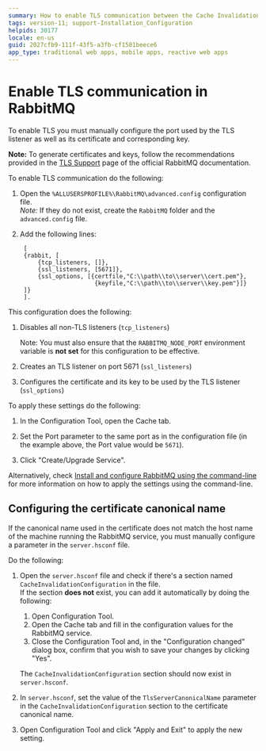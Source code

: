 ```yaml
---
summary: How to enable TLS communication between the Cache Invalidation Service (RabbitMQ) and running OutSystems applications.
tags: version-11; support-Installation_Configuration
helpids: 30177
locale: en-us
guid: 2027cfb9-111f-43f5-a3fb-cf1581beece6
app_type: traditional web apps, mobile apps, reactive web apps
---
```


# Enable TLS communication in RabbitMQ

To enable TLS you must manually configure the port used by the TLS listener as well as its certificate and corresponding key.

**Note:** To generate certificates and keys, follow the recommendations provided in the [TLS Support](https://www.rabbitmq.com/ssl.html) page of the official RabbitMQ documentation.

To enable TLS communication do the following:

1. Open the `%ALLUSERSPROFILE%\RabbitMQ\advanced.config` configuration file.  
_Note:_ If they do not exist, create the `RabbitMQ` folder and the `advanced.config` file.
 
1. Add the following lines:

        [
        {rabbit, [
            {tcp_listeners, []},
            {ssl_listeners, [5671]},
            {ssl_options, [{certfile,"C:\\path\\to\\server\\cert.pem"},
                            {keyfile,"C:\\path\\to\\server\\key.pem"}]}
        ]}
        ].

This configuration does the following: 

1. Disables all non-TLS listeners (`tcp_listeners`)

    Note: You must also ensure that the `RABBITMQ_NODE_PORT` environment variable is **not set** for this configuration to be effective.

2. Creates an TLS listener on port 5671 (`ssl_listeners`)

3. Configures the certificate and its key to be used by the TLS listener (`ssl_options`)

To apply these settings do the following:

1. In the Configuration Tool, open the Cache tab.

1. Set the Port parameter to the same port as in the configuration file (in the example above, the Port value would be `5671`).

1. Click "Create/Upgrade Service".

Alternatively, check [Install and configure RabbitMQ using the command-line](<installation.md>) for more information on how to apply the settings using the command-line.

## Configuring the certificate canonical name

If the canonical name used in the certificate does not match the host name of the machine running the RabbitMQ service, you must manually configure a parameter in the `server.hsconf` file.

Do the following:

1. Open the `server.hsconf` file and check if there's a section named `CacheInvalidationConfiguration` in the file.  
    If the section **does not** exist, you can add it automatically by doing the following:
    
    1. Open Configuration Tool.
    1. Open the Cache tab and fill in the configuration values for the RabbitMQ service.
    1. Close the Configuration Tool and, in the "Configuration changed" dialog box, confirm that you wish to save your changes by clicking "Yes".
    
    The `CacheInvalidationConfiguration` section should now exist in `server.hsconf`.

1. In `server.hsconf`, set the value of the `TlsServerCanonicalName` parameter in the `CacheInvalidationConfiguration` section to the certificate canonical name.

1. Open Configuration Tool and click "Apply and Exit" to apply the new setting.
